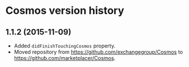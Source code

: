 # Cosmos version history

## 1.1.2 (2015-11-09)

* Added `didFinishTouchingCosmos` property.
* Moved repository from https://github.com/exchangegroup/Cosmos to https://github.com/marketplacer/Cosmos.